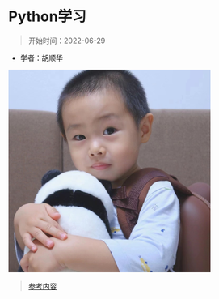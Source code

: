

# Python学习

> 开始时间：2022-06-29

* 学者：胡顺华

<a href=""><img src="./imgs/common/hush.jpg" height="400" width="400" title="creator"></a>  

> [参考内容](https://richiebao.github.io/USDA_CH_final/#/)
